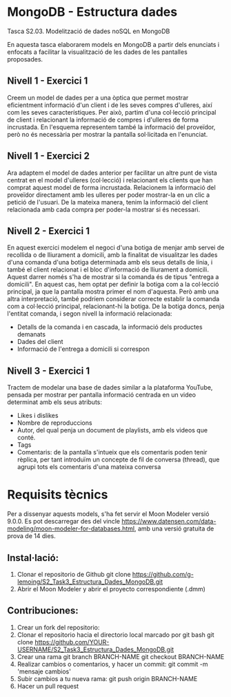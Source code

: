 # MongoDB - Estructura dades
Tasca S2.03. Modelització de dades noSQL en MongoDB

En aquesta tasca elaborarem models en MongoDB a partir dels enunciats i enfocats a facilitar la visualització de les dades de les pantalles proposades.

## Nivell 1 - Exercici 1
Creem un model de dades per a una òptica que permet mostrar eficientment informació d'un client i de les seves compres d'ulleres, així com les seves característiques.
Per això, partim d'una col·lecció principal de client i relacionant la informació de compres i d'ulleres de forma incrustada.
En l'esquema representem també la informació del proveïdor, però no és necessària per mostrar la pantalla sol·licitada en l'enunciat.

## Nivell 1 - Exercici 2
Ara adaptem el model de dades anterior per facilitar un altre punt de vista centrat en el model d'ulleres (col·lecció) i relacionant els clients que han comprat aquest model de forma incrustada. Relacionem la informació del proveïdor directament amb les ulleres per poder mostrar-la en un clic a petició de l'usuari.
De la mateixa manera, tenim la informació del client relacionada amb cada compra per poder-la mostrar si és necessari.

## Nivell 2 - Exercici 1
En aquest exercici modelem el negoci d'una botiga de menjar amb servei de recollida o de lliurament a domicili, amb la finalitat de visualitzar les dades d'una comanda d'una botiga determinada amb els seus detalls de línia, i també el client relacionat i el bloc d'informació de lliurament a domicili. Aquest darrer només s'ha de mostrar si la comanda és de tipus "entrega a domicili". 
En aquest cas, hem optat per definir la botiga com a la col·lecció principal, ja que la pantalla mostra primer el nom d'aquesta. Però amb una altra interpretació, també podríem considerar correcte establir la comanda com a col·lecció principal, relacionant-hi la botiga.
De la botiga doncs, penja l'entitat comanda, i segon nivell la informació relacionada:
- Detalls de la comanda i en cascada, la informació dels productes demanats
- Dades del client
- Informació de l'entrega a domicili si correspon

## Nivell 3 - Exercici 1
Tractem de modelar una base de dades similar a la plataforma YouTube, pensada per mostrar per pantalla informació centrada en un video determinat amb els seus atributs:
- Likes i dislikes
- Nombre de reproduccions
- Autor, del qual penja un document de playlists, amb els videos que conté.
- Tags
- Comentaris: de la pantalla s'intueix que els comentaris poden tenir rèplica, per tant introduïm un concepte de fil de conversa (thread), que agrupi tots els comentaris d'una mateixa conversa

# Requisits tècnics

Per a dissenyar aquests models, s'ha fet servir el Moon Modeler versió 9.0.0. Es pot descarregar des del vincle https://www.datensen.com/data-modeling/moon-modeler-for-databases.html, amb una versió gratuita de prova de 14 dies.

## Instal·lació: 
1. Clonar el repositorio de Github
git clone https://github.com/g-lemoing/S2_Task3_Estructura_Dades_MongoDB.git
2. Abrir el Moon Modeler y abrir el proyecto correspondiente (.dmm)

## Contribuciones:
1. Crear un fork del repositorio: 
2. Clonar el repositorio hacia el directorio local marcado por git bash
 git clone https://github.com/YOUR-USERNAME/S2_Task3_Estructura_Dades_MongoDB.git
3. Crear una rama
git branch BRANCH-NAME
git checkout BRANCH-NAME
4. Realizar cambios o comentarios, y hacer un commit: git commit -m 'mensaje cambios'
5. Subir cambios a tu nueva rama: git push origin BRANCH-NAME
6. Hacer un pull request
